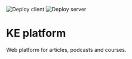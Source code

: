 ![Deploy client](https://github.com/ke-community/platform/workflows/Deploy%20client/badge.svg?branch=master)
![Deploy server](https://github.com/ke-community/platform/workflows/Deploy%20server/badge.svg?branch=master)

# KE platform
Web platform for articles, podcasts and courses.
